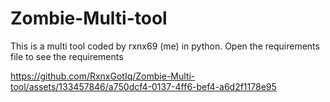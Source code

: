 # Zombie-Multi-tool
This is a multi tool coded by rxnx69 (me) in python. Open the requirements file to see the requirements 




https://github.com/RxnxGotIq/Zombie-Multi-tool/assets/133457846/a750dcf4-0137-4ff6-bef4-a6d2f1178e95

